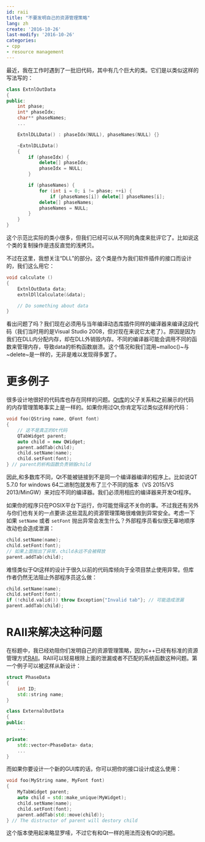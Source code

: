 ```yaml
---
id: raii
title: "不要发明自己的资源管理策略" 
lang: zh
create: '2016-10-26'
last-modify: '2016-10-26'
categories:
- cpp
- resource management
---
```


最近，我在工作时遇到了一批旧代码，其中有几个巨大的类。它们是以类似这样的写法写的：

```cpp
class ExtnlOutData
{
public:
    int phase;
    int* phaseIdx;
    char** phaseNames;
    ...

    ExtnlDLLData() : phaseIdx(NULL), phaseNames(NULL) {}

    ~ExtnlDLLData()
    {
        if (phaseIdx) {
            delete[] phaseIdx;
            phaseIdx = NULL;
        }

        if (phaseNames) {
            for (int i = 0; i != phase; ++i) {
                if (phaseNames[i]) delete[] phaseNames[i];
            delete[] phaseNames;
            phaseNames = NULL;
        }
    }
}
```

这个示范比实际的类小很多，但我们已经可以从不同的角度来批评它了。比如说这个类的复制操作是违反直觉的浅拷贝。

不过在这里，我想关注“DLL”的部分。这个类是作为我们软件插件的接口而设计的，我们这么用它：

```cpp
void calculate ()
{
    ExtnlOutData data;
    extnlDllCalculate(&data);

    // Do something about data
}
```

看出问题了吗？我们现在必须用与当年编译动态库插件同样的编译器来编译这段代码（我们当时用的是Visual Studio 2008，但对现在来说它太老了）。原因是因为我们在DLL内分配内存，却在DLL外销毁内存。不同的编译器可能会调用不同的函数来管理内存，导致data的析构函数崩溃。这个情况和我们混用~malloc()~与~delete~是一样的，无非是难以发现得多罢了。


# 更多例子

很多设计地很好的代码库也存在同样的问题。[Qt库](http://www.qt-project.org)的父子关系和之前展示的代码的内存管理策略事实上是一样的。如果你用过Qt,你肯定写过类似这样的代码：

```c++
void foo(QString name, QFont font)
{
    // 这不是真正的Ot代码
    QTabWidget parent;
    auto child = new QWidget;
    parent.addTab(child);
    child.setName(name);
    child.setFont(font);
} // parent的析构函数负责销毁child
```

因此,和多数库不同，Qt不能被链接到不是同一个编译器编译的程序上。比如说QT 5.7.0 for windows 64二进制包就发布了三个不同的版本（VS 2015/VS 2013/MinGW）来对应不同的编译器。我们必须用相应的编译器来开发Qt程序。

如果你的程序只在POSIX平台下运行，你可能觉得这不关你的事。不过我还有另外与你们也有关的一点要讲:这些混乱的资源管理策略很难做到异常安全。考虑一下如果 `setName` 或者 `setFont` 抛出异常会发生什么？外部程序员看似很无辜地顺序改动也会造成泄漏：

```cpp
child.setName(name);
child.setFont(font);
// 如果上面抛出了异常，child永远不会被释放
parent.addTab(child);
```

难怪类似于Qt这样的设计于很久以前的代码库倾向于全项目禁止使用异常。但库作者仍然无法阻止外部程序员这么做：

```cpp
child.setName(name);
child.setFont(font);
if (!child.valid()) throw Exception{"Invalid tab"}; // 可能造成泄漏
parent.addTab(child);
```


# RAII来解决这种问题

在标题中，我已经劝阻你们发明自己的资源管理策略，因为c++已经有标准的资源管理方式[RAII](https://en.wikipedia.org/wiki/Resource_acquisition_is_initialization)。RAII可以轻易根除上面的泄漏或者不匹配的系统函数这种问题。第一个例子可以被这样从新设计：

```cpp
struct PhaseData
{
    int ID;
    std::string name;
}

class ExternalOutData
{
public:
    ...

private:
    std::vector<PhaseData> data;
    ...
}
```

而如果你要设计一个新的GUI库的话，你可以把你的接口设计成这么使用：

```cpp
void foo(MyString name, MyFont font)
{
    MyTabWidget parent;
    auto child = std::make_unique(MyWidget);
    child.setName(name);
    child.setFont(font);
    parent.addTab(std::move(child));
} // The distructor of parent will destory child
```

这个版本使用起来略显罗嗦，不过它有和Qt一样的用法而没有Qt的问题。
